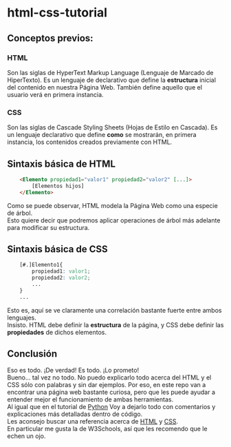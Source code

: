 # html-css-tutorial
## Conceptos previos:
### HTML
Son las siglas de HyperText Markup Language (Lenguaje de Marcado de HiperTexto). Es un lenguaje de declarativo que define la 
**estructura** inicial del contenido en nuestra Página Web. También define aquello que el usuario verá en primera instancia.
### CSS
Son las siglas de Cascade Styling Sheets (Hojas de Estilo en Cascada). Es un lenguaje declarativo que define **como** se mostrarán, 
en primera instancia, los contenidos creados previamente con HTML.
## Sintaxis básica de HTML
```Html
	<Elemento propiedad1="valor1" propiedad2="valor2" [...]>
		[Elementos hijos]
	</Elemento>
```
Como se puede observar, HTML modela la Página Web como una especie de árbol.  
Esto quiere decir que podremos aplicar operaciones de árbol más adelante para modificar su estructura.
## Sintaxis básica de CSS
```Css
	[#.]Elemento1{
		propiedad1: valor1;
		propiedad2: valor2;
		...
	}
	...
```
Esto es, aquí se ve claramente una correlación bastante fuerte entre ambos lenguajes.  
Insisto. HTML debe definir la **estructura** de la página, y CSS debe definir las **propiedades** de dichos elementos.
## Conclusión
Eso es todo. ¡De verdad! Es todo. ¡Lo prometo!  
Bueno\.\.\. tal vez no todo. No puedo explicarlo todo acerca del HTML y el CSS sólo con palabras y sin dar ejemplos. 
Por eso, en este repo van a encontrar una página web bastante curiosa, pero que les puede ayudar a entender mejor el funcionamiento de 
ambas herramientas.  
Al igual que en el tutorial de [Python](https://github.com/jakkunight/python-tutorial) Voy a dejarlo todo con comentarios y explicaciones 
más detalladas dentro de código.  
Les aconsejo buscar una referencia acerca de [HTML](https://www.w3schools.com/html/) y [CSS](https://www.w3schools.com/css/default.asp).  
En particular me gusta la de W3Schools, así que les recomendo que le echen un ojo.
